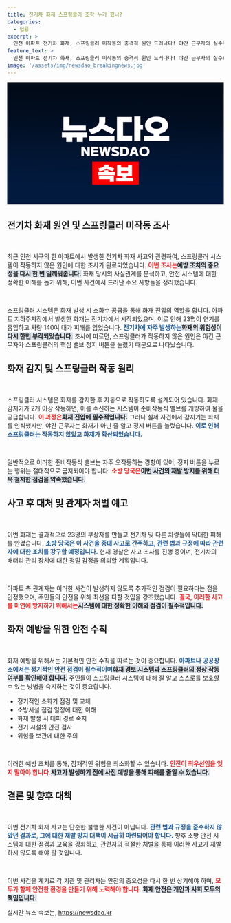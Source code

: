 ```yaml
---
title: 전기차 화재 스프링클러 조작 누가 했나?
categories:
  - 법률
excerpt: >
  인천 아파트 전기차 화재, 스프링클러 미작동의 충격적 원인 드러나다! 야간 근무자의 실수로 소화수가 차단된 상황. 관련자는 법적 처벌 피할 수 없을 듯. 23명 부상, 140여대 차량 피해, 사건의 전말은? 클릭하여 확인하세요!
feature_text: >
  인천 아파트 전기차 화재, 스프링클러 미작동의 충격적 원인 드러나다! 야간 근무자의 실수로 소화수가 차단된 상황. 관련자는 법적 처벌 피할 수 없을 듯. 23명 부상, 140여대 차량 피해, 사건의 전말은? 클릭하여 확인하세요!
image: '/assets/img/newsdao_breakingnews.jpg'
---
```


<p><img src="/assets/img/newsdao_breakingnews.jpg" alt="ranknews 속보" /></p>

<h2 data-ke-size="size26">전기차 화재 원인 및 스프링클러 미작동 조사</h2>

<p data-ke-size="size16">&nbsp;</p>

<p>최근 인천 서구의 한 아파트에서 발생한 전기차 화재 사고와 관련하여, 스프링클러 시스템이 작동하지 않은 원인에 대한 조사가 완료되었습니다. <b><span style="color: #ee2323;">이번 조사는</span></b><b><span style="background-color: #21538527;">예방 조치의 중요성을 다시 한 번 일깨워줍니다.</span></b> 화재 당시의 사실관계를 분석하고, 안전 시스템에 대한 정확한 이해를 돕기 위해, 이번 사건에서 드러난 주요 사항들을 정리했습니다.</p>

<p data-ke-size="size16">&nbsp;</p>

<p>스프링클러 시스템은 화재 발생 시 소화수 공급을 통해 화재 진압의 역할을 합니다. 아파트 지하주차장에서 발생한 화재는 전기차에서 시작되었으며, 이로 인해 23명이 연기를 흡입하고 차량 140여 대가 피해를 입었습니다. <b><span style="color: #1a5490;">전기차에 자주 발생하는</span></b><b><span style="background-color: #21538527;">화재의 위험성이 다시 한번 부각되었습니다.</span></b> 조사에 따르면, 스프링클러가 작동하지 않은 원인은 야간 근무자가 스프링클러의 핵심 밸브 정지 버튼을 눌렀기 때문으로 나타났습니다.</p>

<h2 data-ke-size="size26">화재 감지 및 스프링클러 작동 원리</h2>

<p data-ke-size="size16">&nbsp;</p>

<p>스프링클러 시스템은 화재를 감지한 후 자동으로 작동하도록 설계되어 있습니다. 화재 감지기가 2개 이상 작동하면, 이를 수신하는 시스템이 준비작동식 밸브를 개방하여 물을 공급합니다. <b><span style="color: #ee2323;">이 과정은</span></b><b><span style="background-color: #21538527;">화재 진압에 필수적입니다.</span></b> 그러나 실제 사건에서 감지기는 화재를 인식했지만, 야간 근무자는 화재가 아닌 줄 알고 정지 버튼을 눌렀습니다. <b><span style="color: #1a5490;">이로 인해 스프링클러는 작동하지 않았고 화재가 확산되었습니다.</span></b></p>

<p data-ke-size="size16">&nbsp;</p>

<p>일반적으로 이러한 준비작동식 밸브는 자주 오작동하는 경향이 있어, 정지 버튼을 누르는 행위는 절대적으로 금지되어야 합니다. <b><span style="color: #ee2323;">소방 당국은</span></b><b><span style="background-color: #21538527;">이번 사건의 재발 방지를 위해 더욱 철저한 점검을 약속했습니다.</span></b></p>

<h2 data-ke-size="size26">사고 후 대처 및 관계자 처벌 예고</h2>

<p data-ke-size="size16">&nbsp;</p>

<p>이번 화재는 결과적으로 23명의 부상자를 만들고 전기차 및 다른 차량들에 막대한 피해를 안겼습니다. <b><span style="color: #1a5490;">소방 당국은 이 사건을 중대 사고로 간주하고, 관련 법과 규정에 따라 관련자에 대한 조치를 강구할 예정입니다.</span></b> 현재 경찰은 사고 조사를 진행 중이며, 전기차의 배터리 관리 장치에 대한 정밀 감정을 의뢰할 계획입니다. </p>

<p data-ke-size="size16">&nbsp;</p>

<p>아파트 측 관계자는 이러한 사건이 발생하지 않도록 추가적인 점검이 필요하다는 점을 인정했으며, 주민들의 안전을 위해 최선을 다할 것임을 강조했습니다. <b><span style="color: #ee2323;">결국, 이러한 사고를 미연에 방지하기 위해서는</span></b><b><span style="background-color: #21538527;">시스템에 대한 정확한 이해와 점검이 필수적입니다.</span></b></p>

<h2 data-ke-size="size26">화재 예방을 위한 안전 수칙</h2>

<p data-ke-size="size16">&nbsp;</p>

<p>화재 예방을 위해서는 기본적인 안전 수칙을 따르는 것이 중요합니다. <b><span style="color: #1a5490;">아파트나 공공장소에서는 정기적인 안전 점검이 필수적이며</span></b><b><span style="background-color: #21538527;">화재 경보 시스템과 스프링클러의 정상 작동 여부를 확인해야 합니다.</span></b> 주민들이 스프링클러 시스템에 대해 잘 알고 스스로를 보호할 수 있는 방법을 숙지하는 것이 중요합니다.</p>

<ul>
  <li>정기적인 소화기 점검 및 교체</li>
  <li>소방시설 점검 일정에 대한 이해</li>
  <li>화재 발생 시 대피 경로 숙지</li>
  <li>전기 시설의 안전 검사</li>
  <li>위험물 보관에 대한 주의</li>
</ul>

<p data-ke-size="size16">&nbsp;</p>

<p>이러한 예방 조치를 통해, 잠재적인 위험을 최소화할 수 있습니다. <b><span style="color: #ee2323;">안전이 최우선임을 잊지 말아야 합니다.</span></b><b><span style="background-color: #21538527;">사고가 발생하기 전에 사전 예방을 통해 피해를 줄일 수 있습니다.</span></b></p>

<h2 data-ke-size="size26">결론 및 향후 대책</h2>

<p data-ke-size="size16">&nbsp;</p>

<p>이번 전기차 화재 사고는 단순한 불행한 사건이 아닙니다. <b><span style="color: #1a5490;">관련 법과 규정을 준수하지 않았던 결과로, 그에 대한 재발 방지 대책이 시급히 마련되어야 합니다.</span></b> 향후 소방 안전 시스템에 대한 점검과 교육을 강화하고, 관련자의 적절한 처벌을 통해 이러한 사고가 재발하지 않도록 해야 할 것입니다. </p>

<p data-ke-size="size16">&nbsp;</p>

<p>이번 사건을 계기로 각 기관 및 관리자는 안전의 중요성을 다시 한 번 상기해야 하며, <b><span style="color: #ee2323;">모두가 함께 안전한 환경을 만들기 위해 노력해야 합니다.</span></b> <b><span style="background-color: #21538527;">화재 안전은 개인과 사회 모두의 책임입니다.</span></b></p>
실시간 뉴스 속보는, <a href="https://newsdao.kr" rel="dofollow">https://newsdao.kr</a>


